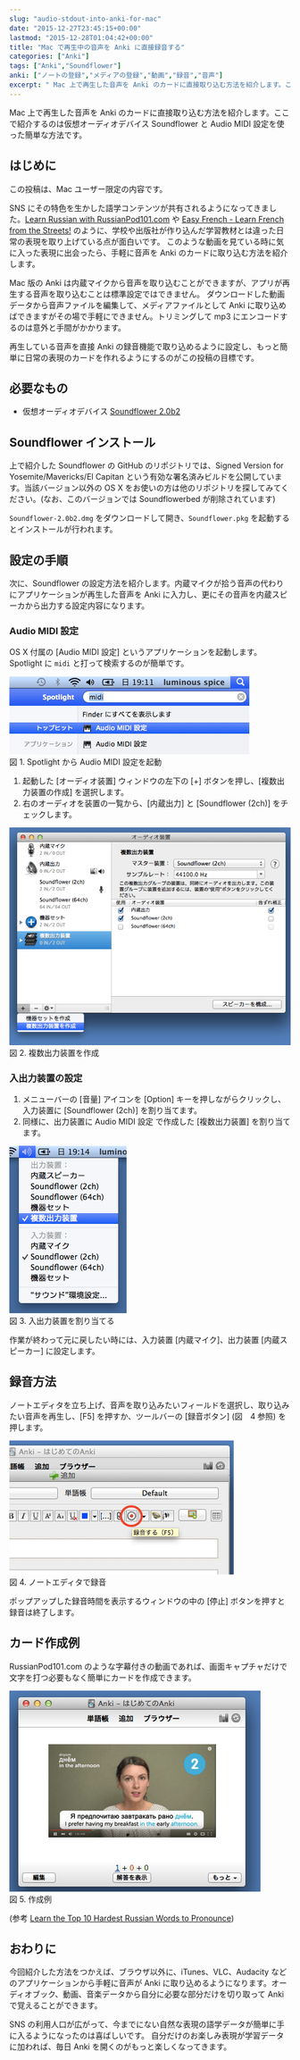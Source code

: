 ```yaml
---
slug: "audio-stdout-into-anki-for-mac"
date: "2015-12-27T23:45:15+00:00"
lastmod: "2015-12-28T01:04:42+00:00"
title: "Mac で再生中の音声を Anki に直接録音する"
categories: ["Anki"]
tags: ["Anki","Soundflower"]
anki: ["ノートの登録","メディアの登録","動画","録音","音声"]
excerpt: " Mac 上で再生した音声を Anki のカードに直接取り込む方法を紹介します。ここで紹介するのは仮想オーディオデバイス Soundflower と Audio MIDI 設定を使った簡単な方法です。"
---
```

<section id="preamble">
<p>Mac 上で再生した音声を Anki のカードに直接取り込む方法を紹介します。ここで紹介するのは仮想オーディオデバイス Soundflower と Audio MIDI 設定を使った簡単な方法です。</p>
</section>
<section id="はじめに">
  <div class="page-header">
    <h2>はじめに</h2>
  </div>
<p>この投稿は、Mac ユーザー限定の内容です。</p>
<p>SNS にその特色を生かした語学コンテンツが共有されるようになってきました。<a target="_new" href="https://www.youtube.com/user/russianpod101/videos">Learn Russian with RussianPod101.com</a> や <a target="_new" href="https://www.youtube.com/playlist?list=PLA5UIoabheFMYWWnGFFxl8_nvVZWZSykc">Easy French - Learn French from the Streets!</a> のように、学校や出版社が作り込んだ学習教材とは違った日常の表現を取り上げている点が面白いです。
このような動画を見ている時に気に入った表現に出会ったら、手軽に音声を Anki のカードに取り込む方法を紹介します。</p>
<p>Mac 版の Anki は内蔵マイクから音声を取り込むことができますが、アプリが再生する音声を取り込むことは標準設定ではできません。
ダウンロードした動画データから音声ファイルを編集して、メディアファイルとして Anki に取り込めばできますがその場で手軽にできません。トリミングして mp3 にエンコードするのは意外と手間がかかります。</p>
<p>再生している音声を直接 Anki の録音機能で取り込めるように設定し、もっと簡単に日常の表現のカードを作れるようにするのがこの投稿の目標です。</p>
</section>
<section id="必要なもの">
  <div class="page-header">
    <h2>必要なもの</h2>
  </div>
<ul>
<li>
仮想オーディオデバイス <a target="_new" href="https://github.com/mattingalls/Soundflower/releases/tag/2.0b2">Soundflower 2.0b2</a>
</li>
</ul>
</section>
<section id="soundflower_インストール">
  <div class="page-header">
    <h2>Soundflower インストール</h2>
  </div>
<p>上で紹介した Soundflower の GitHub のリポジトリでは、Signed Version for Yosemite/Mavericks/El Capitan という有効な署名済みビルドを公開しています。当該バージョン以外の OS X をお使いの方は他のリポジトリを探してみてください。(なお、このバージョンでは Soundflowerbed が削除されています)</p>
<p><code>Soundflower-2.0b2.dmg</code> をダウンロードして開き、<code>Soundflower.pkg</code> を起動するとインストールが行われます。</p>
</section>
<section id="設定の手順">
  <div class="page-header">
    <h2>設定の手順</h2>
  </div>
<p>次に、Soundflower の設定方法を紹介します。内蔵マイクが拾う音声の代わりにアプリケーションが再生した音声を Anki に入力し、更にその音声を内蔵スピーカから出力する設定内容になります。</p>
<h3 id="audio_midi_設定">Audio MIDI 設定</h3>
<p>OS X 付属の [Audio MIDI 設定] というアプリケーションを起動します。Spotlight に <code>midi</code> と打って検索するのが簡単です。</p>
<div class="imageblock">
<div class="content">
<img src="/images/audio-stdout-spotlight-audiomidi.png" alt="Spotlight から Audio MIDI 設定を起動">
</div>
<div class="title">図 1. Spotlight から Audio MIDI 設定を起動</div>
</div>
<ol>
<li>
起動した [オーディオ装置] ウィンドウの左下の [+] ボタンを押し、[複数出力装置の作成] を選択します。
</li>
<li>
右のオーディオを装置の一覧から、[内蔵出力] と [Soundflower (2ch)] をチェックします。
</li>
</ol>
<div class="imageblock">
<div class="content">
<img src="/images/audio-stdout-audiomidi.png" alt="複数出力装置を作成">
</div>
<div class="title">図 2. 複数出力装置を作成</div>
</div>
<h3 id="入出力装置の設定">入出力装置の設定</h3>
<ol>
<li>
メニューバーの [音量] アイコンを [Option] キーを押しながらクリックし、入力装置に [Soundflower (2ch)] を割り当てます。
</li>
<li>
同様に、出力装置に Audio MIDI 設定 で作成した [複数出力装置] を割り当てます。
</li>
</ol>
<div class="imageblock">
<div class="content">
<img src="/images/audio-stdout-sound-settings.png" alt="入出力装置を割り当てる">
</div>
<div class="title">図 3. 入出力装置を割り当てる</div>
</div>
<p>作業が終わって元に戻したい時には、入力装置 [内蔵マイク]、出力装置 [内蔵スピーカー] に設定します。</p>
</section>
<section id="録音方法">
  <div class="page-header">
    <h2>録音方法</h2>
  </div>
<p>ノートエディタを立ち上げ、音声を取り込みたいフィールドを選択し、取り込みたい音声を再生し、[F5] を押すか、ツールバーの [録音ボタン] (図　4 参照) を押します。</p>
<div class="imageblock">
<div class="content">
<img src="/images/audio-stdout-add-sound.png" alt="ノートエディタで録音">
</div>
<div class="title">図 4. ノートエディタで録音</div>
</div>
<p>ポップアップした録音時間を表示するウィンドウの中の [停止] ボタンを押すと録音は終了します。</p>
</section>
<section id="カード作成例">
  <div class="page-header">
    <h2>カード作成例</h2>
  </div>
<p>RussianPod101.com のような字幕付きの動画であれば、画面キャプチャだけで文字を打つ必要もなく簡単にカードを作成できます。</p>
<div class="imageblock">
<div class="content">
<img src="/images/audio-stdout-russianpod-card.png" alt="作成例">
</div>
<div class="title">図 5. 作成例</div>
</div>
<p>(参考 <a target="_new" href="https://www.youtube.com/watch?v=2dbuynYNBz0">Learn the Top 10 Hardest Russian Words to Pronounce</a>)</p>
</section>
<section id="おわりに">
  <div class="page-header">
    <h2>おわりに</h2>
  </div>
<p>今回紹介した方法をつかえば、ブラウザ以外に、iTunes、VLC、Audacity などのアプリケーションから手軽に音声が Anki に取り込めるようになります。オーディオブック、動画、音楽データから自分に必要な部分だけを切り取って Anki で覚えることができます。</p>
<p>SNS の利用人口が広がって、今までにない自然な表現の語学データが簡単に手に入るようになったのは喜ばしいです。
自分だけのお楽しみ表現が学習データに加われば、毎日 Anki を開くのがもっと楽しくなってきます。</p>
</section>


